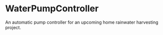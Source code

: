 WaterPumpController
===================

An automatic pump controller for an upcoming home rainwater harvesting project.
